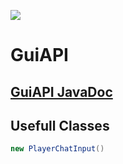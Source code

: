 [![](https://maven.gaminglounge.me/api/badge/latest/gaminglounge/me/gaminglounge/payer-input-api?color=40c14a&name=Gui%20API&prefix=v&filter=none:SNAPSHOT)](https://maven.gaminglounge.me/#/gaminglounge/me/gaminglounge/payer-input-api)

# GuiAPI

## [GuiAPI JavaDoc](https://maven.gaminglounge.me/javadoc/gaminglounge/me/gaminglounge/payer-input-api/latest)

## Usefull Classes

```java
new PlayerChatInput()
```
